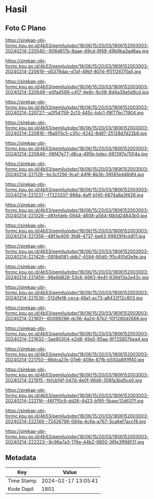 # Hasil

## Foto C Plano

https://sirekap-obj-formc.kpu.go.id/4b53/pemilu/pdpr/18/06/15/20/03/1806152003003-20240214-220540--606d617b-8aae-49cd-9f49-49b9ba3ad6aa.jpg

https://sirekap-obj-formc.kpu.go.id/4b53/pemilu/pdpr/18/06/15/20/03/1806152003003-20240214-220619--d5378dac-d7af-49bf-807d-ff51126170a5.jpg

https://sirekap-obj-formc.kpu.go.id/4b53/pemilu/pdpr/18/06/15/20/03/1806152003003-20240214-220649--e0fa4569-c417-4e8c-9c08-8d4a39a5d9cd.jpg

https://sirekap-obj-formc.kpu.go.id/4b53/pemilu/pdpr/18/06/15/20/03/1806152003003-20240214-220727--a2f54759-2c13-445c-b4c1-f9f77bc71904.jpg

https://sirekap-obj-formc.kpu.go.id/4b53/pemilu/pdpr/18/06/15/20/03/1806152003003-20240214-220816--f8a970c5-c35c-4242-8d97-25128d7d22b6.jpg

https://sirekap-obj-formc.kpu.go.id/4b53/pemilu/pdpr/18/06/15/20/03/1806152003003-20240214-220848--08f47e77-d8ca-495b-bdec-661397e7004a.jpg

https://sirekap-obj-formc.kpu.go.id/4b53/pemilu/pdpr/18/06/15/20/03/1806152003003-20240214-221128--bc3cf256-9caf-44f6-8b3b-39561ed48dfd.jpg

https://sirekap-obj-formc.kpu.go.id/4b53/pemilu/pdpr/18/06/15/20/03/1806152003003-20240214-221237--f7223207-988a-4aff-b145-6674a8a3f426.jpg

https://sirekap-obj-formc.kpu.go.id/4b53/pemilu/pdpr/18/06/15/20/03/1806152003003-20240214-221326--d81e1deb-0944-4608-a584-f4b1d24843b0.jpg

https://sirekap-obj-formc.kpu.go.id/4b53/pemilu/pdpr/18/06/15/20/03/1806152003003-20240214-221356--48f3e409-3fd8-4737-be63-99929f4cb811.jpg

https://sirekap-obj-formc.kpu.go.id/4b53/pemilu/pdpr/18/06/15/20/03/1806152003003-20240214-221428--0918d081-ddb7-4594-90d0-1f5c4f0d3e9e.jpg

https://sirekap-obj-formc.kpu.go.id/4b53/pemilu/pdpr/18/06/15/20/03/1806152003003-20240214-221459--96e8d828-53c6-4663-8e41-639d13a2e43c.jpg

https://sirekap-obj-formc.kpu.go.id/4b53/pemilu/pdpr/18/06/15/20/03/1806152003003-20240214-221530--512dfe18-ceca-48a1-ac73-a8432f12c803.jpg

https://sirekap-obj-formc.kpu.go.id/4b53/pemilu/pdpr/18/06/15/20/03/1806152003003-20240214-221601--60099286-dc56-4a2d-87b2-10f1280d2666.jpg

https://sirekap-obj-formc.kpu.go.id/4b53/pemilu/pdpr/18/06/15/20/03/1806152003003-20240214-221632--3ae90304-e2d8-49a5-95aa-9f725857bea4.jpg

https://sirekap-obj-formc.kpu.go.id/4b53/pemilu/pdpr/18/06/15/20/03/1806152003003-20240214-221750--98dca27e-07e6-408e-87fb-b550a891ff40.jpg

https://sirekap-obj-formc.kpu.go.id/4b53/pemilu/pdpr/18/06/15/20/03/1806152003003-20240214-221915--fe1cb14f-047d-4e0f-96d6-356fa3bd5ce0.jpg

https://sirekap-obj-formc.kpu.go.id/4b53/pemilu/pdpr/18/06/15/20/03/1806152003003-20240214-222116--46f7f0c9-dd26-4d23-bf95-5baec12d637f.jpg

https://sirekap-obj-formc.kpu.go.id/4b53/pemilu/pdpr/18/06/15/20/03/1806152003003-20240214-222148--72426796-094a-4c6a-a767-3ca6ef7accf8.jpg

https://sirekap-obj-formc.kpu.go.id/4b53/pemilu/pdpr/18/06/15/20/03/1806152003003-20240214-222223--9c96a7a3-176e-44b2-9850-36fe3ff66f31.jpg


## Metadata

| Key        | Value               |
| ---------- | ------------------- |
| Time Stamp | 2024-02-17 13:05:41 |
| Kode Dapil | 1801                |



